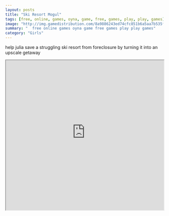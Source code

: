 ```yaml
---
layout: posts
title: "Ski Resort Mogul"
tags: [free, online, games, oyna, game, free, games, play, play, games]
image: "http://img.gamedistribution.com/8a9886243ed74cfc851b6a5aa7b535fb.jpg"
summary: "  free online games oyna game free games play play games"
category: "Girls"
---
```


help julia save a struggling ski resort from foreclosure by turning it into an upscale getaway

<iframe width="100%" height="480px;" src="http://flash.gamedistribution.com?game=8a9886243ed74cfc851b6a5aa7b535fb"></iframe>